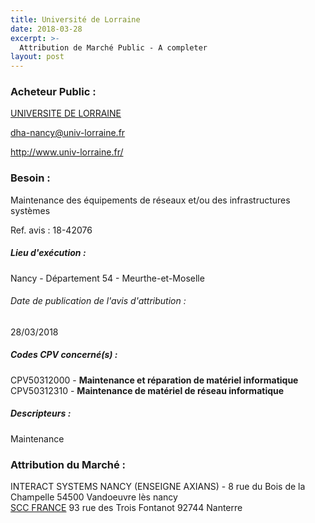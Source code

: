 ```yaml
---
title: Université de Lorraine
date: 2018-03-28
excerpt: >-
  Attribution de Marché Public - A completer
layout: post
---
```


### Acheteur Public : 
<a href="/acheteur-32/siren-130015506"> UNIVERSITE DE LORRAINE</a><br/>



dha-nancy@univ-lorraine.fr


http://www.univ-lorraine.fr/
### Besoin :

Maintenance des équipements de réseaux et/ou des infrastructures systèmes

Ref. avis : 18-42076


##### Lieu d'exécution :

Nancy - Département 54 - Meurthe-et-Moselle

###### Date de publication de l'avis d'attribution : 
28/03/2018

##### Codes CPV concerné(s) :
CPV50312000 - **Maintenance et réparation de matériel informatique** <br/>
CPV50312310 - **Maintenance de matériel de réseau informatique** <br/>

##### Descripteurs :
Maintenance <br/>

### Attribution du Marché :
INTERACT SYSTEMS NANCY (ENSEIGNE AXIANS) - 8 rue du Bois de la Champelle 54500 Vandoeuvre lès nancy <br/>
<a href="/entreprise-260/siren-424982650"> SCC FRANCE</a>    93 rue des Trois Fontanot 92744 Nanterre <br/>
